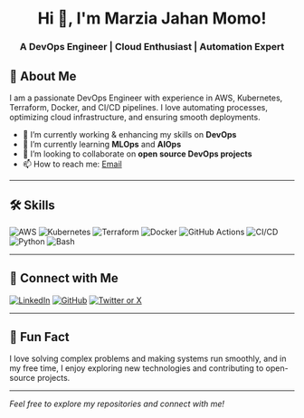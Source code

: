 <h1 align="center">Hi 👋, I'm Marzia Jahan Momo!</h1>
<h3 align="center">A DevOps Engineer | Cloud Enthusiast | Automation Expert </h3>
</div>

## 💬 About Me

I am a passionate DevOps Engineer with experience in AWS, Kubernetes, Terraform, Docker, and CI/CD pipelines. I love automating processes, optimizing cloud infrastructure, and ensuring smooth deployments.

- 🔭 I’m currently working & enhancing my skills on **DevOps**  
- 🌱 I’m currently learning **MLOps** and **AIOps**
- 👯 I’m looking to collaborate on **open source DevOps projects**
- 📫 How to reach me: [Email](mailto:jahanmomo11@gmail.com)
---

## 🛠️ Skills

![AWS](https://img.shields.io/badge/AWS-232F3E?style=for-the-badge&logo=amazon-aws&logoColor=white)
![Kubernetes](https://img.shields.io/badge/Kubernetes-326CE5?style=for-the-badge&logo=kubernetes&logoColor=white)
![Terraform](https://img.shields.io/badge/Terraform-7B42BC?style=for-the-badge&logo=terraform&logoColor=white)
![Docker](https://img.shields.io/badge/Docker-2496ED?style=for-the-badge&logo=docker&logoColor=white)
![GitHub Actions](https://img.shields.io/badge/GitHub%20Actions-2088FF?style=for-the-badge&logo=github-actions&logoColor=white)
![CI/CD](https://img.shields.io/badge/CI%2FCD-4CAF50?style=for-the-badge&logo=ci%2Fcd&logoColor=white)
![Python](https://img.shields.io/badge/Python-3776AB?style=for-the-badge&logo=python&logoColor=white)
![Bash](https://img.shields.io/badge/Bash-4EAA25?style=for-the-badge&logo=gnu-bash&logoColor=white)

---

## 🔗 Connect with Me

[![LinkedIn](https://img.shields.io/badge/LinkedIn-0A66C2?style=for-the-badge&logo=linkedin&logoColor=white)](https://linkedin.com/in/m-j-momo)
[![GitHub](https://img.shields.io/badge/GitHub-181717?style=for-the-badge&logo=github&logoColor=white)](https://github.com/jahanmomo)
[![Twitter or X](https://img.shields.io/badge/Twitter-1DA1F2?style=for-the-badge&logo=twitter&logoColor=white)](https://x.com/M_J_Momo)

---

## 🎉 Fun Fact

I love solving complex problems and making systems run smoothly, and in my free time, I enjoy exploring new technologies and contributing to open-source projects.

---

*Feel free to explore my repositories and connect with me!*
